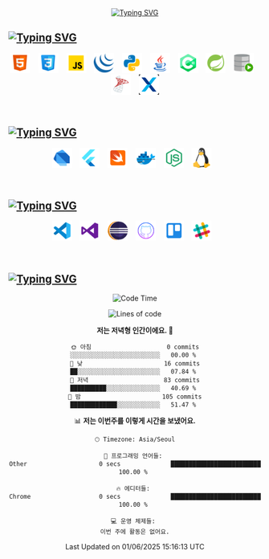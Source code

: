 <!--타이틀-->
<div align="center">
  <a href="https://git.io/typing-svg">
    <img src="https://readme-typing-svg.demolab.com?font=Doto&size=35&pause=1000&color=32CD32&repeat=true&width=435&lines=Happy+Coding%F0%9F%92%BB" alt="Typing SVG" />
  </a>
</div>

<!--💡 Tech Stack & Experience-->
## [![Typing SVG](https://readme-typing-svg.demolab.com?font=Doto&pause=1000&color=F4A261&repeat=false&width=435&lines=%F0%9F%92%A1+Tech+Stack+%26+Experience)](https://git.io/typing-svg)

<p align="center">
  <img src="https://raw.githubusercontent.com/BinHyun/BinHyun/main/assets/icons/html5-48.png" width="40" title="HTML" />
  &nbsp;&nbsp;
  <img src="https://raw.githubusercontent.com/BinHyun/BinHyun/main/assets/icons/css-48.png" width="40" title="CSS" />
  &nbsp;&nbsp;
  <img src="https://raw.githubusercontent.com/BinHyun/BinHyun/main/assets/icons/javascript-48.png" width="40" title="JavaScript" />
  &nbsp;&nbsp;
  <img src="https://raw.githubusercontent.com/BinHyun/BinHyun/main/assets/icons/jquery-48.png" width="40" title="Jquery" />
  &nbsp;&nbsp;
  <img src="https://raw.githubusercontent.com/BinHyun/BinHyun/main/assets/icons/python-48.png" width="40" title="Python" />
  &nbsp;&nbsp;
  <img src="https://raw.githubusercontent.com/BinHyun/BinHyun/main/assets/icons/java-48.png" width="40" title="Java" />
  &nbsp;&nbsp;
  <img src="https://raw.githubusercontent.com/BinHyun/BinHyun/main/assets/icons/c-48.png" width="40" title="C#" />
  &nbsp;&nbsp;
  <img src="https://raw.githubusercontent.com/BinHyun/BinHyun/main/assets/icons/spring-boot-48.png" width="40" title="Spring" />
  &nbsp;&nbsp;
  <img src="https://raw.githubusercontent.com/BinHyun/BinHyun/main/assets/icons/Oracle-SQL.png" width="40" title="Oracle SQL" />
  &nbsp;&nbsp;
  <img src="https://raw.githubusercontent.com/BinHyun/BinHyun/main/assets/icons/microsoft-sql-server-48.png" width="40" title="MS SQL" />
  &nbsp;&nbsp;
  <img src="https://raw.githubusercontent.com/BinHyun/BinHyun/main/assets/icons/Nexacro.png" width="40" title="Nexacro" />
</p>

<br>

<!--🌟 Technologies I’m Interested In-->
## [![Typing SVG](https://readme-typing-svg.demolab.com?font=Doto&pause=1000&color=3A86FF&repeat=false&width=435&lines=%F0%9F%8C%9F+Technologies+I%E2%80%99m+Interested+In)](https://git.io/typing-svg)

<p align="center">
  <img src="https://raw.githubusercontent.com/BinHyun/BinHyun/main/assets/icons/dart-48.png" width="40" title="Dart" />
  &nbsp;&nbsp;
  <img src="https://raw.githubusercontent.com/BinHyun/BinHyun/main/assets/icons/flutter-48.png" width="40" title="Flutter" />
  &nbsp;&nbsp;
  <img src="https://raw.githubusercontent.com/BinHyun/BinHyun/main/assets/icons/swift-48.png" width="40" title="Swift" />
  &nbsp;&nbsp;
  <img src="https://raw.githubusercontent.com/BinHyun/BinHyun/main/assets/icons/docker-48.png" width="40" title="Docker" />
  &nbsp;&nbsp;
  <img src="https://raw.githubusercontent.com/BinHyun/BinHyun/main/assets/icons/node-js-48.png" width="40" title="Node js" />
  &nbsp;&nbsp;
  <img src="https://raw.githubusercontent.com/BinHyun/BinHyun/main/assets/icons/linux-48.png" width="40" title="Linux" />
  &nbsp;&nbsp;
</p>

<br>

<!--🧰 Tools I’ve Used-->
## [![Typing SVG](https://readme-typing-svg.demolab.com?font=Doto&pause=1000&color=E76F51&repeat=false&width=435&lines=%F0%9F%A7%B0+Tools+I%E2%80%99ve+Used)](https://git.io/typing-svg)

<p align="center">
  <img src="https://raw.githubusercontent.com/BinHyun/BinHyun/main/assets/icons/visual-studio-code-48.png" width="40" title="visualstudio code" />
  &nbsp;&nbsp;
  <img src="https://raw.githubusercontent.com/BinHyun/BinHyun/main/assets/icons/visual-studio-48.png" width="40" title="visualstudio" />
  &nbsp;&nbsp;
  <img src="https://raw.githubusercontent.com/BinHyun/BinHyun/main/assets/icons/eclipse-logo-48.png" width="40" title="eclipse" />
  &nbsp;&nbsp;
  <img src="https://raw.githubusercontent.com/BinHyun/BinHyun/main/assets/icons/icons8-github.png" width="40" title="github" />
  &nbsp;&nbsp;
  <img src="https://raw.githubusercontent.com/BinHyun/BinHyun/main/assets/icons/trello-48.png" width="40" title="trello" />
  &nbsp;&nbsp;
  <img src="https://raw.githubusercontent.com/BinHyun/BinHyun/main/assets/icons/slack-48.png" width="40" title="slack" />
  &nbsp;&nbsp;
</p>

<br>

<!--🧮 Coding Summary by WakaTime-->
## [![Typing SVG](https://readme-typing-svg.demolab.com?font=Doto&pause=1000&color=FBC531&repeat=false&width=435&lines=%F0%9F%A7%AE+Coding+Summary+by+WakaTime)](https://git.io/typing-svg)

<div align="center">

<!--START_SECTION:waka-->
![Code Time](http://img.shields.io/badge/Code%20Time-90%20hrs%2044%20mins-blue)

![Lines of code](https://img.shields.io/badge/%EC%A0%80%EB%8A%94%20%EC%97%AC%ED%83%9C%EA%B9%8C%EC%A7%80%20-1.2%20million%20%EC%A4%84%EC%9D%98%20%EC%BD%94%EB%93%9C%EB%A5%BC%20%EC%9E%91%EC%84%B1%ED%96%88%EC%96%B4%EC%9A%94.-blue)

**저는 저녁형 인간이에요. 🦉** 

```text
🌞 아침                     0 commits           ░░░░░░░░░░░░░░░░░░░░░░░░░   00.00 % 
🌆 낮　                     16 commits          ██░░░░░░░░░░░░░░░░░░░░░░░   07.84 % 
🌃 저녁                     83 commits          ██████████░░░░░░░░░░░░░░░   40.69 % 
🌙 밤　                     105 commits         █████████████░░░░░░░░░░░░   51.47 % 
```


📊 **저는 이번주를 이렇게 시간을 보냈어요.** 

```text
🕑︎ Timezone: Asia/Seoul

💬 프로그래밍 언어들: 
Other                    0 secs              █████████████████████████   100.00 % 

🔥 에디터들: 
Chrome                   0 secs              █████████████████████████   100.00 % 

💻 운영 체제들: 
이번 주에 활동은 없어요.
```


 Last Updated on 01/06/2025 15:16:13 UTC
<!--END_SECTION:waka-->

</div>
